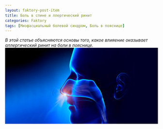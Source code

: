 ```yaml
---
layout: faktory-post-item
title: Боль в спине и ллергический ринит
categories: Faktory
tags: [Миофасциальный болевой синдром, Боль в пояснице]
---
```


*В этой статье объясняются основы того, какое влияение оказывает аллергический ринит на боли в пояснице.*
![факторы](/images/factory/other/rinit.jpg)


